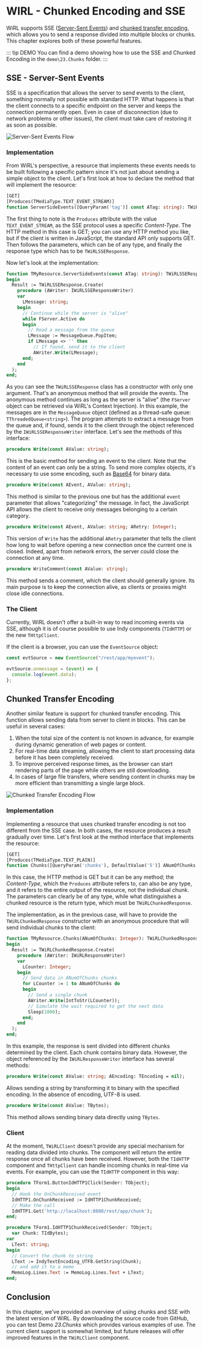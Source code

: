# WIRL - Chunked Encoding and SSE

WiRL supports SSE ([Server-Sent Events](https://developer.mozilla.org/en-US/docs/Web/API/Server-sent_events)) and [chunked transfer encoding](https://developer.mozilla.org/en-US/docs/Web/HTTP/Reference/Headers/Transfer-Encoding), which allows you to send a response divided into multiple blocks or chunks. This chapter explores both of these powerful features.

::: tip DEMO
You can find a demo showing how to use the SSE and Chunked Encoding in the `demo\23.Chunks` folder.
:::

## SSE - Server-Sent Events

SSE is a specification that allows the server to send events to the client, something normally not possible with standard HTTP. What happens is that the client connects to a specific endpoint on the server and keeps the connection permanently open. Even in case of disconnection (due to network problems or other issues), the client must take care of restoring it as soon as possible.

![Server-Sent Events Flow](/wirl-sse-1.gif)

### Implementation

From WiRL's perspective, a resource that implements these events needs to be built following a specific pattern since it's not just about sending a simple object to the client. Let's first look at how to declare the method that will implement the resource:

```pascal
[GET]
[Produces(TMediaType.TEXT_EVENT_STREAM)]
function ServerSideEvents([QueryParam('tag')] const ATag: string): TWiRLSSEResponse;
```

The first thing to note is the `Produces` attribute with the value `TEXT_EVENT_STREAM`, as the SSE protocol uses a specific *Content-Type*. The HTTP method in this case is GET; you can use any HTTP method you like, but if the client is written in JavaScript, the standard API only supports GET. Then follows the parameters, which can be of any type, and finally the response type which has to be `TWiRLSSEResponse`.

Now let's look at the implementation:

```pascal
function TMyResource.ServerSideEvents(const ATag: string): TWiRLSSEResponse;
begin
  Result := TWiRLSSEResponse.Create(
    procedure (AWriter: IWiRLSSEResponseWriter)
    var
      LMessage: string;
    begin
      // Continue while the server is "alive"
      while FServer.Active do
      begin
        // Read a message from the queue
        LMessage := MessageQueue.PopItem;
        if LMessage <> '' then
          // If found, send it to the client
          AWriter.Write(LMessage);
      end;
    end
  );
end;
```

As you can see the `TWiRLSSEResponse` class has a constructor with only one argument. That's an anonymous method that will provide the events. The anonymous method continues as long as the server is "alive" (the `FServer` object can be retrieved via WiRL's Context Injection). In this example, the messages are in the `MessageQueue` object (defined as a thread-safe queue: `TThreadedQueue<string>`). The program attempts to extract a message from the queue and, if found, sends it to the client through the object referenced by the `IWiRLSSEResponseWriter` interface. Let's see the methods of this interface:

```pascal
procedure Write(const AValue: string);
```

This is the basic method for sending an event to the client. Note that the content of an event can only be a string. To send more complex objects, it's necessary to use some encoding, such as [Base64](https://developer.mozilla.org/en-US/docs/Glossary/Base64) for binary data.

```pascal
procedure Write(const AEvent, AValue: string);
```

This method is similar to the previous one but has the additional `event` parameter that allows "categorizing" the message. In fact, the JavaScript API allows the client to receive only messages belonging to a certain category.

```pascal
procedure Write(const AEvent, AValue: string; ARetry: Integer);
```

This version of `Write` has the additional `ARetry` parameter that tells the client how long to wait before opening a new connection once the current one is closed. Indeed, apart from network errors, the server could close the connection at any time.

```pascal
procedure WriteComment(const AValue: string);
```

This method sends a comment, which the client should generally ignore. Its main purpose is to keep the connection alive, as clients or proxies might close idle connections.

### The Client

Currently, WiRL doesn't offer a built-in way to read incoming events via SSE, although it is of course possible to use Indy components (`TIdHTTP`) or the new `THttpClient`.

If the client is a browser, you can use the `EventSource` object:

```javascript
const evtSource = new EventSource("/rest/app/myevent");

evtSource.onmessage = (event) => {
  console.log(event.data);
};
```

## Chunked Transfer Encoding

Another similar feature is support for chunked transfer encoding. This function allows sending data from server to client in blocks. This can be useful in several cases:

1. When the total size of the content is not known in advance, for example during dynamic generation of web pages or content.
2. For real-time data streaming, allowing the client to start processing data before it has been completely received.
3. To improve perceived response times, as the browser can start rendering parts of the page while others are still downloading.
4. In cases of large file transfers, where sending content in chunks may be more efficient than transmitting a single large block.

![Chunked Transfer Encoding Flow](/wirl-chunks-1.gif)

### Implementation

Implementing a resource that uses chunked transfer encoding is not too different from the SSE case. In both cases, the resource produces a result gradually over time. Let's first look at the method interface that implements the resource:

```pascal
[GET]
[Produces(TMediaType.TEXT_PLAIN)]
function Chunks([QueryParam('chunks'), DefaultValue('5')] ANumOfChunks: Integer): TWiRLChunkedResponse;
```

In this case, the HTTP method is GET but it can be any method; the *Content-Type*, which the `Produces` attribute refers to, can also be any type, and it refers to the entire output of the resource, not the individual chunk. The parameters can clearly be of any type, while what distinguishes a chunked resource is the return type, which must be `TWiRLChunkedResponse`.

The implementation, as in the previous case, will have to provide the `TWiRLChunkedResponse` constructor with an anonymous procedure that will send individual chunks to the client:

```pascal
function TMyResource.Chunks(ANumOfChunks: Integer): TWiRLChunkedResponse;
begin
  Result := TWiRLChunkedResponse.Create(
    procedure (AWriter: IWiRLResponseWriter)
    var
      LCounter: Integer;
    begin
      // Send data in ANumOfChunks chunks
      for LCounter := 1 to ANumOfChunks do
      begin
        // Send a single chunk
        AWriter.Write(IntToStr(LCounter));
        // Simulate the wait required to get the next data
        Sleep(1000);
      end;
    end
  );
end;
```

In this example, the response is sent divided into different chunks determined by the client. Each chunk contains binary data. However, the object referenced by the `IWiRLResponseWriter` interface has several methods:

```pascal
procedure Write(const AValue: string; AEncoding: TEncoding = nil);
```

Allows sending a string by transforming it to binary with the specified encoding. In the absence of encoding, UTF-8 is used.

```pascal
procedure Write(const AValue: TBytes);
```

This method allows sending binary data directly using `TBytes`.

### Client

At the moment, `TWiRLClient` doesn't provide any special mechanism for reading data divided into chunks. The component will return the entire response once all chunks have been received. However, both the `TIdHTTP` component and `THttpClient` can handle incoming chunks in real-time via events. For example, you can use the `TIdHTTP` component in this way:

```pascal
procedure TForm1.ButtonIdHTTP1Click(Sender: TObject);
begin
  // Hook the OnChunkReceived event
  IdHTTP1.OnChunkReceived := IdHTTP1ChunkReceived;
  // Make the call
  IdHTTP1.Get('http://localhost:8080/rest/app/chunk');
end;

procedure TForm1.IdHTTP1ChunkReceived(Sender: TObject;
  var Chunk: TIdBytes);
var
  LText: string;
begin
  // Convert the chunk to string
  LText := IndyTextEncoding_UTF8.GetString(Chunk);
  // and add it to a memo
  MemoLog.Lines.Text := MemoLog.Lines.Text + LText;
end;
```

## Conclusion

In this chapter, we've provided an overview of using chunks and SSE with the latest version of WiRL. By downloading the source code from GitHub, you can test Demo *23.Chunks* which provides various examples of use. The current client support is somewhat limited, but future releases will offer improved features in the `TWiRLClient` component.